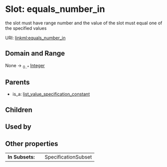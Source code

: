 
# Slot: equals_number_in

the slot must have range number and the value of the slot must equal one of the specified values

URI: [linkml:equals_number_in](https://w3id.org/linkml/equals_number_in)


## Domain and Range

None &#8594;  <sub>0..\*</sub> [Integer](types/Integer.md)

## Parents

 *  is_a: [list_value_specification_constant](list_value_specification_constant.md)

## Children


## Used by


## Other properties

|  |  |  |
| --- | --- | --- |
| **In Subsets:** | | SpecificationSubset |
